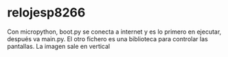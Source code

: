 # relojesp8266
Con micropython, boot.py se conecta a internet y es lo primero en ejecutar, después va main.py. El otro fichero es una biblioteca para controlar las pantallas. La imagen sale en vertical
